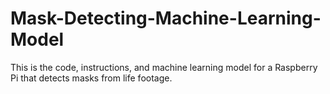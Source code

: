 # Mask-Detecting-Machine-Learning-Model
This is the code, instructions, and machine learning model for a Raspberry Pi that detects masks from life footage. 
